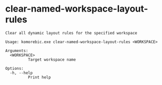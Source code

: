 # clear-named-workspace-layout-rules

```
Clear all dynamic layout rules for the specified workspace

Usage: komorebic.exe clear-named-workspace-layout-rules <WORKSPACE>

Arguments:
  <WORKSPACE>
          Target workspace name

Options:
  -h, --help
          Print help

```
